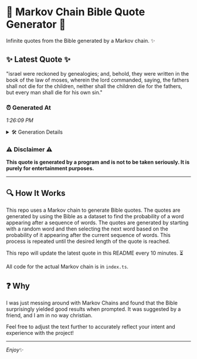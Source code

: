 # 📖 Markov Chain Bible Quote Generator 📖

Infinite quotes from the Bible generated by a Markov chain. ✨

## ✨ Latest Quote ✨
"israel were reckoned by genealogies; and, behold, they were written in the book of the law of moses, wherein the lord commanded, saying, the fathers shall not die for the children, neither shall the children die for the fathers, but every man shall die for his own sin."

### ⏰ Generated At
*1:26:09 PM*

<details>
    <summary>🛠️ Generation Details</summary>
    <p>
        <strong>🌱 Seed:</strong> israel<br>
        <strong>🔄 Iterations:</strong> 47<br>
        <strong>📜 Context History:</strong><br>[ israel ]: were<br>[ israel, were ]: reckoned<br>[ israel, were, reckoned ]: by<br>[ israel, were, reckoned, by ]: genealogies;<br>[ israel, were, reckoned, by, genealogies; ]: and,<br>[ israel, were, reckoned, by, genealogies;, and, ]: behold,<br>[ were, reckoned, by, genealogies;, and,, behold, ]: they<br>[ reckoned, by, genealogies;, and,, behold,, they ]: were<br>[ by, genealogies;, and,, behold,, they, were ]: written<br>[ genealogies;, and,, behold,, they, were, written ]: in<br>[ and,, behold,, they, were, written, in ]: the<br>[ behold,, they, were, written, in, the ]: book<br>[ they, were, written, in, the, book ]: of<br>[ were, written, in, the, book, of ]: the<br>[ written, in, the, book, of, the ]: law<br>[ in, the, book, of, the, law ]: of<br>[ the, book, of, the, law, of ]: moses,<br>[ book, of, the, law, of, moses, ]: wherein<br>[ of, the, law, of, moses,, wherein ]: the<br>[ the, law, of, moses,, wherein, the ]: lord<br>[ law, of, moses,, wherein, the, lord ]: commanded,<br>[ of, moses,, wherein, the, lord, commanded, ]: saying,<br>[ moses,, wherein, the, lord, commanded,, saying, ]: the<br>[ wherein, the, lord, commanded,, saying,, the ]: fathers<br>[ the, lord, commanded,, saying,, the, fathers ]: shall<br>[ lord, commanded,, saying,, the, fathers, shall ]: not<br>[ commanded,, saying,, the, fathers, shall, not ]: die<br>[ saying,, the, fathers, shall, not, die ]: for<br>[ the, fathers, shall, not, die, for ]: the<br>[ fathers, shall, not, die, for, the ]: children,<br>[ shall, not, die, for, the, children, ]: neither<br>[ not, die, for, the, children,, neither ]: shall<br>[ die, for, the, children,, neither, shall ]: the<br>[ for, the, children,, neither, shall, the ]: children<br>[ the, children,, neither, shall, the, children ]: die<br>[ children,, neither, shall, the, children, die ]: for<br>[ neither, shall, the, children, die, for ]: the<br>[ shall, the, children, die, for, the ]: fathers,<br>[ the, children, die, for, the, fathers, ]: but<br>[ children, die, for, the, fathers,, but ]: every<br>[ die, for, the, fathers,, but, every ]: man<br>[ for, the, fathers,, but, every, man ]: shall<br>[ the, fathers,, but, every, man, shall ]: die<br>[ fathers,, but, every, man, shall, die ]: for<br>[ but, every, man, shall, die, for ]: his<br>[ every, man, shall, die, for, his ]: own<br>[ man, shall, die, for, his, own ]: sin.<br>
    </p>
</details>

### ⚠️ Disclaimer ⚠️
**This quote is generated by a program and is not to be taken seriously. It is purely for entertainment purposes.**

---

## 🔍 How It Works

This repo uses a Markov chain to generate Bible quotes. The quotes are generated by using the Bible as a dataset to find the probability of a word appearing after a sequence of words. The quotes are generated by starting with a random word and then selecting the next word based on the probability of it appearing after the current sequence of words. This process is repeated until the desired length of the quote is reached.

This repo will update the latest quote in this README every 10 minutes. ⏳

All code for the actual Markov chain is in `index.ts`.

## ❓ Why

I was just messing around with Markov Chains and found that the Bible surprisingly yielded good results when prompted. 
It was suggested by a friend, and I am in no way christian.

Feel free to adjust the text further to accurately reflect your intent and experience with the project!

---

*Enjoy*✨
